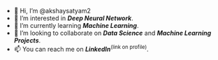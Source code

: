 - 👋 Hi, I’m @akshaysatyam2
- 👀 I’m interested in ***Deep Neural Network***.
- 🌱 I’m currently learning ***Machine Learning***.
- 💞️ I’m looking to collaborate on ***Data Science*** and ***Machine Learning Projects***.
- 📫 You can reach me on ***LinkedIn***<sup>(link on profile)</sup>.

<!---
akshaysatyam2/akshaysatyam2 is a ✨ special ✨ repository because its `README.md` (this file) appears on your GitHub profile.
You can click the Preview link to take a look at your changes.
--->
